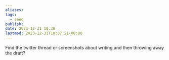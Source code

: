```yaml
---
aliases: 
tags:
  - seed
publish: 
date: 2023-12-31 10:36
lastmod: 2023-12-31T10:37:21-08:00
---
```

Find the twitter thread or screenshots about writing and then throwing away the draft?